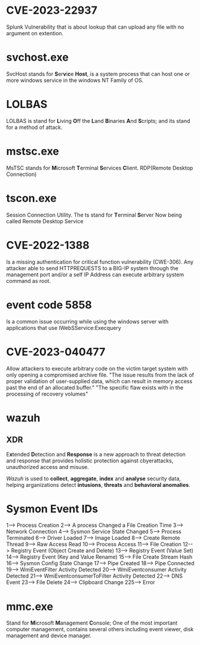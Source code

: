 # CVE-2023-22937
Splunk Vulnerability that is about lookup that can upload any file with no argument on extention.

# svchost.exe
SvcHost stands for **S**er**v**i**c**e **Host**, is a system process that can host one or more windows service in the windows NT Family of OS.

# LOLBAS
LOLBAS is stand for **L**iving **O**ff the **L**and **B**inaries **A**nd **S**cripts; and its stand for a method of attack.

# mstsc.exe
MsTSC stands for **M**icrosoft **T**erminal **S**ervices **C**lient.
RDP(Remote Desktop Connection)

# tscon.exe
Session Connection Utility.
The ts stand for **T**erminal **S**erver
Now being called Remote Desktop Service

# CVE-2022-1388
Is a missing authentication for critical function vulnerability (CWE-306). Any attacker able to send HTTPREQUESTS to a BIG-IP system through the management port and/or a self IP Address can execute arbitrary system command as root.

# event code 5858
Is a common issue occurring while using the windows server with applications that use IWebSService:Execquery

# CVE-2023-040477
Allow attackers to execute arbitrary code on the victim target system with only opening a compromised archive file.
"The issue results from the lack of proper validation of user-supplied data, which can result in memory access past the end of an allocated buffer."
"The specific flaw exists with in the processing of recovery volumes"

# wazuh
## XDR
E**x**tended **D**etection and **Response** is a new approach to threat detection and response that provides holistic protection against cbyerattacks, unauthorized access and misuse.

*Wazuh* is used to **collect**, **aggregate**, **index** and **analyse** security data, helping arganizations detect **intusions**, **threats** and **behavioral anomalies**.

# Sysmon Event IDs
1--> Process Creation
2--> A process Changed a File Creation Time
3--> Network Connection
4--> Sysmon Service State Changed
5--> Process Terminated
6--> Driver Loaded
7--> Image Loaded
8--> Create Remote Thread
9--> Raw Access Read
10--> Process Access
11--> File Creation
12--> Registry Event (Object Create and Delete)
13--> Registry Event (Value Set)
14--> Registry Event (Key and Value Rename)
15--> File Create Stream Hash
16--> Sysmon Config State Change
17--> Pipe Created
18--> Pipe Connected
19--> WmiEventFilter Activity Detected
20--> WmiEventconsumer Activity Detected
21--> WmiEventconsumerToFilter Activity Detected
22--> DNS Event
23--> File Delete
24--> Clipboard Change
225--> Error

# mmc.exe
Stand for **M**icrosoft **M**anagement **C**onsole; One of the most important computer management, contains several others including event viewer, disk management and device manager.